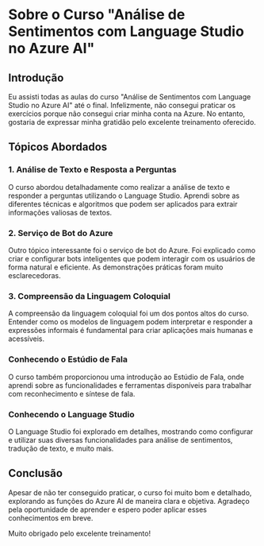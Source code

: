 # Sobre o Curso "Análise de Sentimentos com Language Studio no Azure AI"

## Introdução
Eu assisti todas as aulas do curso "Análise de Sentimentos com Language Studio no Azure AI" até o final. Infelizmente, não consegui praticar os exercícios porque não consegui criar minha conta na Azure. No entanto, gostaria de expressar minha gratidão pelo excelente treinamento oferecido.

## Tópicos Abordados

### 1. Análise de Texto e Resposta a Perguntas
O curso abordou detalhadamente como realizar a análise de texto e responder a perguntas utilizando o Language Studio. Aprendi sobre as diferentes técnicas e algoritmos que podem ser aplicados para extrair informações valiosas de textos.

### 2. Serviço de Bot do Azure
Outro tópico interessante foi o serviço de bot do Azure. Foi explicado como criar e configurar bots inteligentes que podem interagir com os usuários de forma natural e eficiente. As demonstrações práticas foram muito esclarecedoras.

### 3. Compreensão da Linguagem Coloquial
A compreensão da linguagem coloquial foi um dos pontos altos do curso. Entender como os modelos de linguagem podem interpretar e responder a expressões informais é fundamental para criar aplicações mais humanas e acessíveis.

### Conhecendo o Estúdio de Fala
O curso também proporcionou uma introdução ao Estúdio de Fala, onde aprendi sobre as funcionalidades e ferramentas disponíveis para trabalhar com reconhecimento e síntese de fala.

### Conhecendo o Language Studio
O Language Studio foi explorado em detalhes, mostrando como configurar e utilizar suas diversas funcionalidades para análise de sentimentos, tradução de texto, e muito mais.

## Conclusão
Apesar de não ter conseguido praticar, o curso foi muito bom e detalhado, explorando as funções do Azure AI de maneira clara e objetiva. Agradeço pela oportunidade de aprender e espero poder aplicar esses conhecimentos em breve.

Muito obrigado pelo excelente treinamento!
